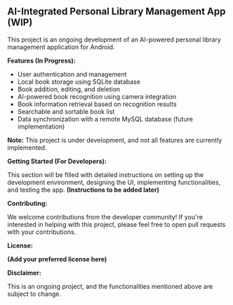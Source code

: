 ## AI-Integrated Personal Library Management App (WIP)

This project is an ongoing development of an AI-powered personal library management application for Android. 

**Features (In Progress):**

* User authentication and management
* Local book storage using SQLite database
* Book addition, editing, and deletion
* AI-powered book recognition using camera integration
* Book information retrieval based on recognition results
* Searchable and sortable book list
* Data synchronization with a remote MySQL database (future implementation)

**Note:** This project is under development, and not all features are currently implemented.

**Getting Started (For Developers):**

This section will be filled with detailed instructions on setting up the development environment, designing the UI, implementing functionalities, and testing the app.  **(Instructions to be added later)**

**Contributing:**

We welcome contributions from the developer community! If you're interested in helping with this project, please feel free to open pull requests with your contributions.

**License:**

**(Add your preferred license here)**

**Disclaimer:**

This is an ongoing project, and the functionalities mentioned above are subject to change.
